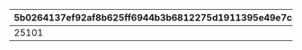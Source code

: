 |5b0264137ef92af8b625ff6944b3b6812275d1911395e49e7c496af8fbb4fbc3|f14717dd6d265012afc74fa24cc4114fe83bfd0d9ecc41a562d1dba90f8a79cb|3d82db133fbe1eec568aea9a486a42ad29d144d30b6fee290cbf514c406b12a5|
| --- | --- | --- |
|25101|100|25102|